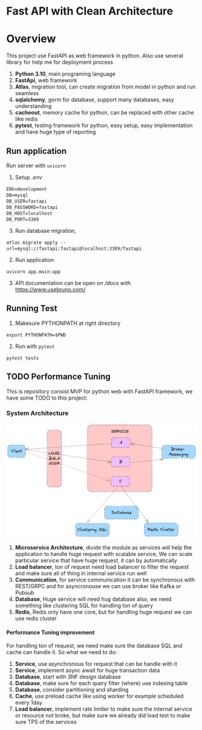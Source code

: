 # Fast API with Clean Architecture
# Overview
This project use FastAPI as web framework in python. Also use several library for help me for deployment process
1. **Python 3.10**, main programing language
2. **FastApi**, web framework
3. **Atlas**, migration tool, can create migration from model in python and run seamless
4. **sqlalchemy**, gorm for database, support many databases, easy understanding
5. **cacheout**, memory cache for python, can be replaced with other cache like redis
6. **pytest**, testing framework for python, easy setup, easy implementation and have huge type of reporting
## Run application
Run server with `uvicorn`
1. Setup _.env_
```
ENV=development
DB=mysql
DB_USER=fastapi
DB_PASSWORD=fastapi
DB_HOST=localhost
DB_PORT=3309
```
3. Run database migration,
```
atlas migrate apply --url=mysql://fastapi:fastapi@localhost:3309/fastapi
```
2. Run application
```
uvicorn app.main:app
```
3. API documentation can be open on _/docs_ with https://www.usebruno.com/

## Running Test
1. Makesure PYTHONPATH at right directory
```
export PYTHONPATH=$PWD
```
2. Run with `pytest`
```
pytest tests
```

## TODO Performance Tuning
This is repository consist MVP for python web with FastAPI framework, we have some TODO to this project:
### System Architecture
![img.png](system-architecture.png)
1. **Microservice Architecture**, divide the module as services will help the application to handle huge request with scalable service, 
   We can scale particular service that have huge request, it can by automatically
2. **Load balancer**, ton of request need load balancer to filter the request and make sure all of thing in internal service run well
3. **Communication**, for service communication it can be synchronous with REST/GRPC and for asyncronouse we can use broker like Kafka or Pubsub
4. **Database**, Huge service will need hug database also, we need something like clustering SQL for handling ton of query
5. **Redis**, Redis only have one core, but for handling huge request we can use redis cluster

#### Performance Tuning improvement
For handling ton of request, we need make sure the database SQL and cache can handle it. So what we need to do:
1. **Service**, use asynchronous for request that can be handle with it
2. **Service**, implement async await for huge transaction data
2. **Database**, start with 3NF design database
3. **Database**, make sure for each query filter (where) use indexing table
4. **Database**, consider partitioning and sharding
5. **Cache**, use preload cache like using worker for example scheduled every 1day
6. **Load balancer**, implement rate limiter to make sure the internal service or resource not broke, but make sure we already did load test to make sure TPS of the services 
